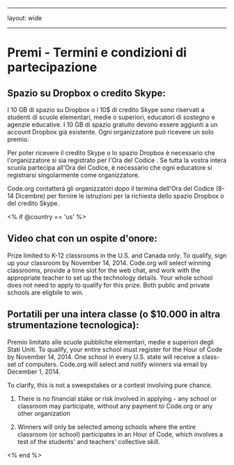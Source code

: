 * * *

layout: wide

* * *

# Premi - Termini e condizioni di partecipazione

## Spazio su Dropbox o credito Skype:

I 10 GB di spazio su Dropbox o i 10$ di credito Skype sono riservati a studenti di scuole elementari, medie o superiori, educatori di sostegno e agenzie educative. I 10 GB di spazio gratuito devono essere aggiunti a un account Dropbox già esistente. Ogni organizzatore può ricevere un solo premio.

Per poter ricevere il credito Skype o lo spazio Dropbox è necessario che l'organizzatore si sia registrato per l'Ora del Codice . Se tutta la vostra intera scuola partecipa all'Ora del Codice, è necessario che ogni educatore si registrarsi singolarmente come organizzatore.

Code.org contatterà gli organizzatori dopo il termina dell'Ora del Codice (8-14 Dicembre) per fornire le istruzioni per la richiesta dello spazio Dropbox o del credito Skype.

<% if @country == 'us' %>

## Video chat con un ospite d'onore:

Prize limited to K-12 classrooms in the U.S. and Canada only. To qualify, sign up your classroom by November 14, 2014. Code.org will select winning classrooms, provide a time slot for the web chat, and work with the appropriate teacher to set up the technology details. Your whole school does not need to apply to qualify for this prize. Both public and private schools are eligbile to win.

## Portatili per una intera classe (o $10.000 in altra strumentazione tecnologica):

Premio limitato alle scuole pubbliche elementari, medie e superiori degli Stati Uniti. To qualify, your entire school must register for the Hour of Code by November 14, 2014. One school in every U.S. state will receive a class-set of computers. Code.org will select and notify winners via email by December 1, 2014.

To clarify, this is not a sweepstakes or a contest involving pure chance.

1) There is no financial stake or risk involved in applying - any school or classroom may participate, without any payment to Code.org or any other organization

2) Winners will only be selected among schools where the entire classroom (or school) participates in an Hour of Code, which involves a test of the students' and teachers' collective skill.

<% end %>